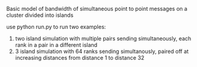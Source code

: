 Basic model of bandwidth of simultaneous point to point messages on a cluster divided into islands

use python run.py to run two examples:

1. two island simulation with multiple pairs sending simultaneously, each rank in a pair in a different island
2. 3 island simulation with 64 ranks sending simultanously, paired off at increasing distances from distance 1 to distance 32

